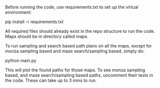 
Before running the code, use requirements.txt to set up the virtual environment:

pip install -r requirements.txt

All required files should already exist in the repo structure to run the code. Maps should be in directory called maps.

To run sampling and search based path plans on all the maps, except for monza sampling based and maze search/sampling based, simply do:

python main.py

This will plot the found paths for those maps. To see monza sampling based, and maze search/sampling based paths, uncomment their tests in the code. These can take up to 3 mins to run.

